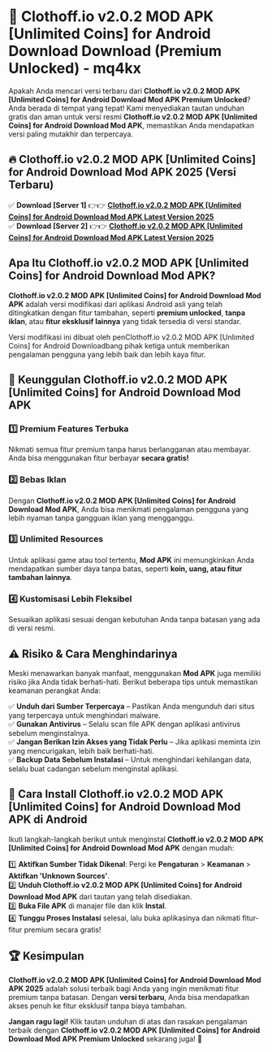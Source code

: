 # 🎯 Clothoff.io v2.0.2 MOD APK [Unlimited Coins] for Android Download  Download (Premium Unlocked) -  mq4kx

Apakah Anda mencari versi terbaru dari **Clothoff.io v2.0.2 MOD APK [Unlimited Coins] for Android Download Mod APK Premium Unlocked**? Anda berada di tempat yang tepat! Kami menyediakan tautan unduhan gratis dan aman untuk versi resmi **Clothoff.io v2.0.2 MOD APK [Unlimited Coins] for Android Download Mod APK**, memastikan Anda mendapatkan versi paling mutakhir dan terpercaya.

## 🔥 Clothoff.io v2.0.2 MOD APK [Unlimited Coins] for Android Download Mod APK 2025 (Versi Terbaru)

✅ **Download [Server 1]** 👉👉 [**Clothoff.io v2.0.2 MOD APK [Unlimited Coins] for Android Download Mod APK Latest Version 2025**](https://momento.my/?title=Clothoff.io_v2.0.2_MOD_APK_[Unlimited_Coins]_for_Android_Download)  
✅ **Download [Server 2]** 👉👉 [**Clothoff.io v2.0.2 MOD APK [Unlimited Coins] for Android Download Mod APK Latest Version 2025**](https://momento.my/?title=Clothoff.io_v2.0.2_MOD_APK_[Unlimited_Coins]_for_Android_Download)  

## Apa Itu Clothoff.io v2.0.2 MOD APK [Unlimited Coins] for Android Download Mod APK?

**Clothoff.io v2.0.2 MOD APK [Unlimited Coins] for Android Download Mod APK** adalah versi modifikasi dari aplikasi Android asli yang telah ditingkatkan dengan fitur tambahan, seperti **premium unlocked**, **tanpa iklan**, atau **fitur eksklusif lainnya** yang tidak tersedia di versi standar.

Versi modifikasi ini dibuat oleh penClothoff.io v2.0.2 MOD APK [Unlimited Coins] for Android Downloadbang pihak ketiga untuk memberikan pengalaman pengguna yang lebih baik dan lebih kaya fitur.

## 🎯 Keunggulan Clothoff.io v2.0.2 MOD APK [Unlimited Coins] for Android Download Mod APK

### 1️⃣ Premium Features Terbuka
Nikmati semua fitur premium tanpa harus berlangganan atau membayar. Anda bisa menggunakan fitur berbayar **secara gratis!**

### 2️⃣ Bebas Iklan
Dengan **Clothoff.io v2.0.2 MOD APK [Unlimited Coins] for Android Download Mod APK**, Anda bisa menikmati pengalaman pengguna yang lebih nyaman tanpa gangguan iklan yang mengganggu.

### 3️⃣ Unlimited Resources
Untuk aplikasi game atau tool tertentu, **Mod APK** ini memungkinkan Anda mendapatkan sumber daya tanpa batas, seperti **koin, uang, atau fitur tambahan lainnya**.

### 4️⃣ Kustomisasi Lebih Fleksibel
Sesuaikan aplikasi sesuai dengan kebutuhan Anda tanpa batasan yang ada di versi resmi.

## ⚠️ Risiko & Cara Menghindarinya

Meski menawarkan banyak manfaat, menggunakan **Mod APK** juga memiliki risiko jika Anda tidak berhati-hati. Berikut beberapa tips untuk memastikan keamanan perangkat Anda:

✅ **Unduh dari Sumber Terpercaya** – Pastikan Anda mengunduh dari situs yang terpercaya untuk menghindari malware.  
✅ **Gunakan Antivirus** – Selalu scan file APK dengan aplikasi antivirus sebelum menginstalnya.  
✅ **Jangan Berikan Izin Akses yang Tidak Perlu** – Jika aplikasi meminta izin yang mencurigakan, lebih baik berhati-hati.  
✅ **Backup Data Sebelum Instalasi** – Untuk menghindari kehilangan data, selalu buat cadangan sebelum menginstal aplikasi.

## 📌 Cara Install Clothoff.io v2.0.2 MOD APK [Unlimited Coins] for Android Download Mod APK di Android

Ikuti langkah-langkah berikut untuk menginstal **Clothoff.io v2.0.2 MOD APK [Unlimited Coins] for Android Download Mod APK** dengan mudah:

1️⃣ **Aktifkan Sumber Tidak Dikenal**: Pergi ke **Pengaturan** > **Keamanan** > **Aktifkan 'Unknown Sources'**.  
2️⃣ **Unduh Clothoff.io v2.0.2 MOD APK [Unlimited Coins] for Android Download Mod APK** dari tautan yang telah disediakan.  
3️⃣ **Buka File APK** di manajer file dan klik **Instal**.  
4️⃣ **Tunggu Proses Instalasi** selesai, lalu buka aplikasinya dan nikmati fitur-fitur premium secara gratis!

## 🏆 Kesimpulan

**Clothoff.io v2.0.2 MOD APK [Unlimited Coins] for Android Download Mod APK 2025** adalah solusi terbaik bagi Anda yang ingin menikmati fitur premium tanpa batasan. Dengan **versi terbaru**, Anda bisa mendapatkan akses penuh ke fitur eksklusif tanpa biaya tambahan.

**Jangan ragu lagi!** Klik tautan unduhan di atas dan rasakan pengalaman terbaik dengan **Clothoff.io v2.0.2 MOD APK [Unlimited Coins] for Android Download Mod APK Premium Unlocked** sekarang juga! 🚀
